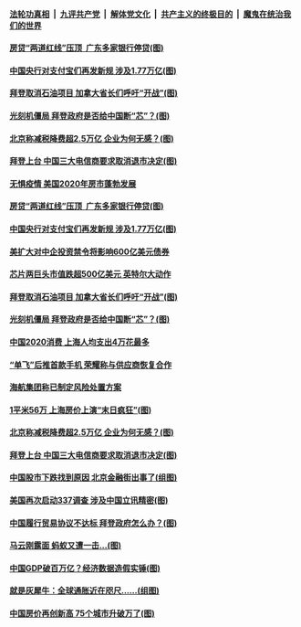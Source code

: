 ####  [法轮功真相](../../../../basic/blob/master/README.md?t=01241830) &nbsp;|&nbsp; [九评共产党](../../../../9ping.md/blob/master/README.md?t=01241830) &nbsp;|&nbsp; [解体党文化](../../../../jtdwh.md/blob/master/README.md?t=01241830)  &nbsp;|&nbsp; [共产主义的终极目的](../../../../gczydzjmd.md/blob/master/README.md?t=01241830) &nbsp;|&nbsp; [魔鬼在统治我们的世界](../../../../mgztzwmdsj.md/blob/master/README.md?t=01241830) 

#### [房贷“两道红线”压顶&nbsp; 广东多家银行停贷(图)](../pages/p5/960160.md?t=01241830) 

#### [中国央行对支付宝们再发新规 涉及1.77万亿(图)](../pages/p5/960135.md?t=01241830) 

#### [拜登取消石油项目 加拿大省长们呼吁“开战”(图)](../pages/p5/960105.md?t=01241830) 

#### [光刻机僵局 拜登政府是否给中国断“芯”？(图)](../pages/p5/960101.md?t=01241830) 

#### [北京称减税降费超2.5万亿 企业为何无感？(图)](../pages/p5/960011.md?t=01241830) 

#### [拜登上台 中国三大电信商要求取消退市决定(图)](../pages/p5/959987.md?t=01241830) 

#### [无惧疫情 美国2020年房市蓬勃发展](../pages/p5/960183.md?t=01241830) 

#### [房贷“两道红线”压顶&nbsp; 广东多家银行停贷(图)](../pages/p5/960160.md?t=01241830) 

#### [中国央行对支付宝们再发新规 涉及1.77万亿(图)](../pages/p5/960135.md?t=01241830) 

#### [美扩大对中企投资禁令将影响600亿美元债券](../pages/p5/960138.md?t=01241830) 

#### [芯片两巨头市值跌超500亿美元 英特尔大动作](../pages/p5/960118.md?t=01241830) 

#### [拜登取消石油项目 加拿大省长们呼吁“开战”(图)](../pages/p5/960105.md?t=01241830) 

#### [光刻机僵局 拜登政府是否给中国断“芯”？(图)](../pages/p5/960101.md?t=01241830) 

#### [中国2020消费 上海人均支出4万花最多](../pages/p5/960069.md?t=01241830) 

#### [“单飞”后推首款手机 荣耀称与供应商恢复合作](../pages/p5/960067.md?t=01241830) 

#### [海航集团称已制定风险处置方案](../pages/p5/960048.md?t=01241830) 

#### [1平米56万 上海房价上演“末日疯狂”(图)](../pages/p5/960036.md?t=01241830) 

#### [北京称减税降费超2.5万亿 企业为何无感？(图)](../pages/p5/960011.md?t=01241830) 

#### [拜登上台 中国三大电信商要求取消退市决定(图)](../pages/p5/959987.md?t=01241830) 

#### [中国股市下跌找到原因 北京金融街出事了(组图)](../pages/p5/959999.md?t=01241830) 

#### [美国再次启动337调查 涉及中国立讯精密(图)](../pages/p5/959997.md?t=01241830) 

#### [中国履行贸易协议不达标 拜登政府怎么办？(图)](../pages/p5/959994.md?t=01241830) 

#### [马云刚露面 蚂蚁又遭一击…(图)](../pages/p5/959937.md?t=01241830) 

#### [中国GDP破百万亿？经济数据造假实锤(图)](../pages/p5/959940.md?t=01241830) 

#### [就是灰犀牛：全球通胀近在咫尺……(组图)](../pages/p5/959932.md?t=01241830) 

#### [中国房价再创新高 75个城市升破万了(图)](../pages/p5/959917.md?t=01241830) 

